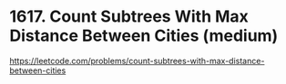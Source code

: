 # 1617. Count Subtrees With Max Distance Between Cities (medium)

https://leetcode.com/problems/count-subtrees-with-max-distance-between-cities
